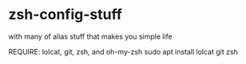# zsh-config-stuff
with many of alias stuff that makes you simple life

REQUIRE:
lolcat, git, zsh, and oh-my-zsh
sudo apt install lolcat git zsh


